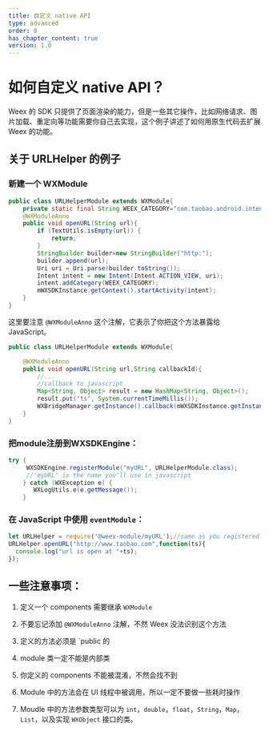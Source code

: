 ```yaml
---
title: 自定义 native API
type: advanced
order: 8
has_chapter_content: true
version: 1.0
---
```


# 如何自定义 native API？

Weex 的 SDK 只提供了页面渲染的能力，但是一些其它操作，比如网络请求、图片加载、重定向等功能需要你自己去实现，这个例子讲述了如何用原生代码去扩展 Weex 的功能。

## 关于 URLHelper 的例子

### 新建一个 WXModule

```java
public class URLHelperModule extends WXModule{
    private static final String WEEX_CATEGORY="com.taobao.android.intent.category.WEEX";
    @WXModuleAnno
    public void openURL(String url){
        if (TextUtils.isEmpty(url)) {
            return;
        }
        StringBuilder builder=new StringBuilder("http:");
        builder.append(url);
        Uri uri = Uri.parse(builder.toString());
        Intent intent = new Intent(Intent.ACTION_VIEW, uri);
        intent.addCategory(WEEX_CATEGORY);
        mWXSDKInstance.getContext().startActivity(intent);
    }
} 
```

这里要注意   `@WXModuleAnno` 这个注解，它表示了你把这个方法暴露给 JavaScript。

```java
public class URLHelperModule extends WXModule{

    @WXModuleAnno
    public void openURL(String url,String callbackId){
        //...
        //callback to javascript 
        Map<String, Object> result = new HashMap<String, Object>();
        result.put("ts", System.currentTimeMillis());
        WXBridgeManager.getInstance().callback(mWXSDKInstance.getInstanceId(), callbackId, result);
    }
}
```

### 把module注册到WXSDKEngine：

```java
try {
     WXSDKEngine.registerModule("myURL", URLHelperModule.class);
     //'myURL' is the name you'll use in javascript
    } catch (WXException e) {
       WXLogUtils.e(e.getMessage());
    }
```

### 在 JavaScript 中使用 `eventModule`：

```javascript
let URLHelper = require('@weex-module/myURL');//same as you registered
URLHelper.openURL("http://www.taobao.com",function(ts){  
  console.log("url is open at "+ts);
});
```

## 一些注意事项：

1. 定义一个 components 需要继承 `WXModule`

2. 不要忘记添加 `@WXModuleAnno` 注解，不然 Weex 没法识别这个方法

3. 定义的方法必须是 `public 的

4. module 类一定不能是内部类

5. 你定义的 components 不能被混淆，不然会找不到

6. Module 中的方法会在 UI 线程中被调用，所以一定不要做一些耗时操作

7. Moudle 中的方法参数类型可以为 `int`，`double`，`float`，`String`，`Map`，`List`，以及实现 `WXObject` 接口的类。
